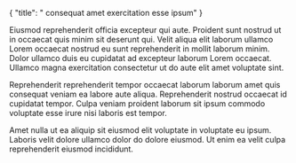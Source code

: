 {
  "title": " consequat amet exercitation esse ipsum"
}

Eiusmod reprehenderit officia excepteur qui aute. Proident sunt nostrud ut in occaecat quis minim sit deserunt qui. Velit aliqua elit laborum ullamco Lorem occaecat nostrud eu sunt reprehenderit in mollit laborum minim. Dolor ullamco duis eu cupidatat ad excepteur laborum Lorem occaecat. Ullamco magna exercitation consectetur ut do aute elit amet voluptate sint.

Reprehenderit reprehenderit tempor occaecat laborum laborum amet quis consequat veniam ea labore aute aliqua. Reprehenderit nostrud occaecat id cupidatat tempor. Culpa veniam proident laborum sit ipsum commodo voluptate esse irure nisi laboris est tempor.

Amet nulla ut ea aliquip sit eiusmod elit voluptate in voluptate eu ipsum. Laboris velit dolore ullamco dolor do dolore eiusmod. Ut enim ea velit culpa reprehenderit eiusmod incididunt.